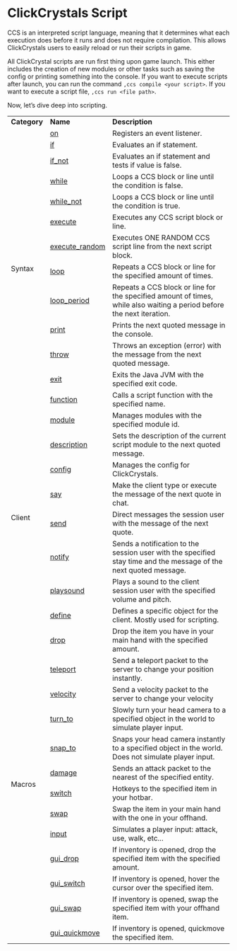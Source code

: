 # ClickCrystals Script
CCS is an interpreted script language, meaning that it determines what each execution does before it runs and does not require compilation. This allows ClickCrystals users to easily reload or run their scripts in game.

All ClickCrystal scripts are run first thing upon game launch. This either includes the creation of new modules or other tasks such as saving the config or printing something into the console. If you want to execute scripts after launch, you can run the command `,ccs compile <your script>`. If you want to execute a script file, `,ccs run <file path>`.

Now, let’s dive deep into scripting.


<table>
  <tr>
   <td><strong>Category</strong>
   </td>
   <td><strong>Name</strong>
   </td>
   <td><strong>Description</strong>
   </td>
  </tr>
  <tr>
   <td rowspan="13" >Syntax
   </td>
   <td><a href="#heading=h.68ad8617vwvo">on</a>
   </td>
   <td>Registers an event listener.
   </td>
  </tr>
  <tr>
   <td><a href="#heading=h.drvcx4ppbh6q">if</a>
   </td>
   <td>Evaluates an if statement.
   </td>
  </tr>
  <tr>
   <td><a href="#heading=h.drvcx4ppbh6q">if_not</a>
   </td>
   <td>Evaluates an if statement and tests if value is false.
   </td>
  </tr>
  <tr>
   <td><a href="#heading=h.s7qlp26pq8nq">while</a>
   </td>
   <td>Loops a CCS block or line until the condition is false.
   </td>
  </tr>
  <tr>
   <td><a href="#heading=h.s7qlp26pq8nq">while_not</a>
   </td>
   <td>Loops a CCS block or line until the condition is true.
   </td>
  </tr>
  <tr>
   <td><a href="#heading=h.fsosf32qtl33">execute</a>
   </td>
   <td>Executes any CCS script block or line.
   </td>
  </tr>
  <tr>
   <td><a href="#heading=h.t86h6x5ac07g">execute_random</a>
   </td>
   <td>Executes ONE RANDOM CCS script line from the next script block.
   </td>
  </tr>
  <tr>
   <td><a href="#heading=h.jda36zpg1qs9">loop</a>
   </td>
   <td>Repeats a CCS block or line for the specified amount of times.
   </td>
  </tr>
  <tr>
   <td><a href="#heading=h.e3tajwrc0y1">loop_period</a>
   </td>
   <td>Repeats a CCS block or line for the specified amount of times, while also waiting a period before the next iteration.
   </td>
  </tr>
  <tr>
   <td><a href="#heading=h.7dbp4thmr63c">print</a>
   </td>
   <td>Prints the next quoted message in the console.
   </td>
  </tr>
  <tr>
   <td><a href="#heading=h.7dbp4thmr63c">throw</a>
   </td>
   <td>Throws an exception (error) with the message from the next quoted message.
   </td>
  </tr>
  <tr>
   <td><a href="#heading=h.rnpsxqns4k63">exit</a>
   </td>
   <td>Exits the Java JVM with the specified exit code.
   </td>
  </tr>
  <tr>
   <td><a href="#heading=h.v8yhw1p7dxf5">function</a>
   </td>
   <td>Calls a script function with the specified name.
   </td>
  </tr>
  <tr>
   <td rowspan="8" >Client
   </td>
   <td><a href="#heading=h.vc6hnel42q1j">module</a>
   </td>
   <td>Manages modules with the specified module id.
   </td>
  </tr>
  <tr>
   <td><a href="#heading=h.7dbp4thmr63c">description</a>
   </td>
   <td>Sets the description of the current script module to the next quoted message.
   </td>
  </tr>
  <tr>
   <td><a href="#heading=h.jq4n9f4d6g99">config</a>
   </td>
   <td>Manages the config for ClickCrystals.
   </td>
  </tr>
  <tr>
   <td><a href="#heading=h.7dbp4thmr63c">say</a>
   </td>
   <td>Make the client type or execute the message of the next quote in chat.
   </td>
  </tr>
  <tr>
   <td><a href="#heading=h.7dbp4thmr63c">send</a>
   </td>
   <td>Direct messages the session user with the message of the next quote.
   </td>
  </tr>
  <tr>
   <td><a href="#heading=h.e7cyxneto106">notify</a>
   </td>
   <td>Sends a notification to the session user with the specified stay time and the message of the next quoted message.
   </td>
  </tr>
  <tr>
   <td><a href="#heading=h.phh40zfa6bsp">playsound</a>
   </td>
   <td>Plays a sound to the client session user with the specified volume and pitch.
   </td>
  </tr>
  <tr>
   <td><a href="#heading=h.ltce9uul4i0b">define</a>
   </td>
   <td>Defines a specific object for the client. Mostly used for scripting.
   </td>
  </tr>
  <tr>
   <td rowspan="13" >Macros
   </td>
   <td><a href="#heading=h.mdtadi58dwpz">drop</a>
   </td>
   <td>Drop the item you have in your main hand with the specified amount.
   </td>
  </tr>
  <tr>
   <td><a href="#heading=h.mcjf45p20j8u">teleport</a>
   </td>
   <td>Send a teleport packet to the server to change your position instantly.
   </td>
  </tr>
  <tr>
   <td><a href="#heading=h.mcjf45p20j8u">velocity</a>
   </td>
   <td>Send a velocity packet to the server to change your velocity
   </td>
  </tr>
  <tr>
   <td><a href="#heading=h.pd8p24oxci6n">turn_to</a>
   </td>
   <td>Slowly turn your head camera to a specified object in the world to simulate player input.
   </td>
  </tr>
  <tr>
   <td><a href="#heading=h.pd8p24oxci6n">snap_to</a>
   </td>
   <td>Snaps your head camera instantly to a specified object in the world. Does not simulate player input.
   </td>
  </tr>
  <tr>
   <td><a href="#heading=h.4uvkbh1488s8">damage</a>
   </td>
   <td>Sends an attack packet to the nearest of the specified entity.
   </td>
  </tr>
  <tr>
   <td><a href="#heading=h.13tm22sxe8aw">switch</a>
   </td>
   <td>Hotkeys to the specified item in your hotbar.
   </td>
  </tr>
  <tr>
   <td><a href="#heading=h.8emvga7zys3q">swap</a>
   </td>
   <td>Swap the item in your main hand with the one in your offhand.
   </td>
  </tr>
  <tr>
   <td><a href="#heading=h.69cd2gahfhn9">input</a>
   </td>
   <td>Simulates a player input: attack, use, walk, etc...
   </td>
  </tr>
  <tr>
   <td><a href="#heading=h.yjdedsqzlhuh">gui_drop</a>
   </td>
   <td>If inventory is opened, drop the specified item with the specified amount.
   </td>
  </tr>
  <tr>
   <td><a href="#heading=h.jqka0cwa5lal">gui_switch</a>
   </td>
   <td>If inventory is opened, hover the cursor over the specified item.
   </td>
  </tr>
  <tr>
   <td><a href="#heading=h.jqka0cwa5lal">gui_swap</a>
   </td>
   <td>If inventory is opened, swap the specified item with your offhand item.
   </td>
  </tr>
  <tr>
   <td><a href="#heading=h.jqka0cwa5lal">gui_quickmove</a>
   </td>
   <td>If inventory is opened, quickmove the specified item.
   </td>
  </tr>
</table>

